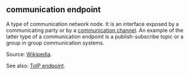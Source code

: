 ## communication endpoint

<p class="c8"><span>A type of </span><span>communication network node</span><span>. It is an interface exposed by a communicating party or by a </span><span class="c2"><a class="c3" href="#h.oc2pelzel246">communication channel</a></span><span>. An example of the latter type of a communication endpoint is a </span><span>publish-subscribe</span><span>&nbsp;topic or a group in </span><span>group communication systems</span><span class="c0">.</span></p><p class="c8"><span>Source: </span><span class="c2"><a class="c3" href="https://www.google.com/url?q=https://en.wikipedia.org/wiki/Communication_endpoint&amp;sa=D&amp;source=editors&amp;ust=1706779842550587&amp;usg=AOvVaw3882XayFxr4vnniKgCQAsz">Wikipedia</a></span><span>.</span></p><p class="c8"><span>See also: </span><span class="c2"><a class="c3" href="#h.e787fzjepk60">ToIP endpoint</a></span><span class="c0">.</span></p>

